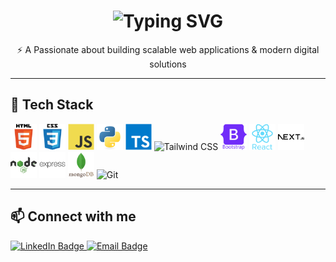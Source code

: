 <h1 align="center">
  <img src="https://readme-typing-svg.herokuapp.com?font=Fira+Code&size=28&duration=3000&pause=1000&color=0E75B6&center=true&vCenter=true&width=500&lines=Hi+I'm+Omar+Hussien;Full+Stack+Developer;Next.js+%7C+Node.js+%7C+MongoDB" alt="Typing SVG" />
</h1>


<p align="center">⚡ A Passionate about building scalable web applications & modern digital solutions</p>

---

## 🚀 Tech Stack
<p align="left">
  <img src="https://raw.githubusercontent.com/devicons/devicon/master/icons/html5/html5-original-wordmark.svg" alt="HTML5" width="42" height="42"/>
  <img src="https://raw.githubusercontent.com/devicons/devicon/master/icons/css3/css3-original-wordmark.svg" alt="CSS3" width="42" height="42"/>
  <img src="https://raw.githubusercontent.com/devicons/devicon/master/icons/javascript/javascript-original.svg" alt="JavaScript" width="42" height="42"/>
  <img src="https://raw.githubusercontent.com/devicons/devicon/master/icons/python/python-original.svg" alt="Python" width="42" height="42"/>
  <img src="https://raw.githubusercontent.com/devicons/devicon/master/icons/typescript/typescript-original.svg" alt="TypeScript" width="42" height="42"/>
  <img src="https://www.vectorlogo.zone/logos/tailwindcss/tailwindcss-icon.svg" alt="Tailwind CSS" width="42" height="42"/>
  <img src="https://raw.githubusercontent.com/devicons/devicon/master/icons/bootstrap/bootstrap-plain-wordmark.svg" alt="Bootstrap" width="42" height="42"/>
  <img src="https://raw.githubusercontent.com/devicons/devicon/master/icons/react/react-original-wordmark.svg" alt="React" width="42" height="42"/>
  <img src="https://raw.githubusercontent.com/devicons/devicon/master/icons/nextjs/nextjs-original-wordmark.svg" alt="Next.js" width="42" height="42"/>
  <img src="https://raw.githubusercontent.com/devicons/devicon/master/icons/nodejs/nodejs-original-wordmark.svg" alt="Node.js" width="42" height="42"/>
  <img src="https://raw.githubusercontent.com/devicons/devicon/master/icons/express/express-original-wordmark.svg" alt="Express" width="42" height="42"/>
  <img src="https://raw.githubusercontent.com/devicons/devicon/master/icons/mongodb/mongodb-original-wordmark.svg" alt="MongoDB" width="42" height="42"/>
  <img src="https://www.vectorlogo.zone/logos/git-scm/git-scm-icon.svg" alt="Git" width="42" height="42"/>
</p>

---

## 📫 Connect with me
<p align="left">
  <a href="https://www.linkedin.com/in/omar-hussien-7a7b4820a" target="_blank">
    <img src="https://img.shields.io/badge/LinkedIn-Omar%20Hussien-0A66C2?style=for-the-badge&logo=linkedin&logoColor=white" alt="LinkedIn Badge"/>
  </a>
  <a href="mailto:omarhussien98@gmail.com" target="_blank">
    <img src="https://img.shields.io/badge/Email-omarhussien98%40gmail.com-D14836?style=for-the-badge&logo=gmail&logoColor=white" alt="Email Badge"/>
  </a>
</p>
